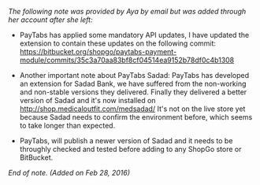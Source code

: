 _The following note was provided by Aya by email but was added through her account after she left:_

- PayTabs has applied some mandatory API updates, I have updated the extension to contain these updates on the following commit:
https://bitbucket.org/shopgo/paytabs-payment-module/commits/35c3a70aa83bf8cf04514ea9152b78df0c4b1308

- Another important note about PayTabs Sadad:
PayTabs has developed an extension for Sadad Bank, we have suffered from the non-working and non-stable versions they delivered. Finally they delivered a better version of Sadad and it's now installed on http://shop.medicaloutfit.com/medsadad/
It's not on the live store yet because Sadad needs to confirm the environment before, which seems to take longer than expected.

- PayTabs, will publish a newer version of Sadad and it needs to be throughly checked and tested before adding to any ShopGo store or BitBucket.

_End of note. (Added on Feb 28, 2016)_